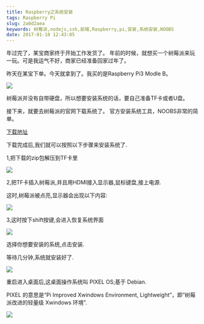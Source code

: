 ```yaml
---
title: Raspberry之系统安装
tags: Raspberry Pi
slug: 2a0d2aea
keywords: 树莓派,nodejs,ssh,前端,Raspberry,pi,安装,系统安装,NOOBS
date: 2017-01-10 12:43:05
---
```


年过完了，某宝商家终于开始工作发货了。
年前的时候，就想买一个树莓派来玩一玩。可是我运气不好，商家已经准备回家过年了。

昨天在某宝下单。今天就拿到了。我买的是Raspberry Pi3 Modle B。

![](https://static.alili.tech/images/pi-2.jpg)
<!-- more -->
树莓派并没有自带硬盘，所以想要安装系统的话，要自己准备TF卡或者U盘。

接下来，就要去树莓派的官网下载系统了。
官方安装系统工具，NOOBS非常的简单。

[下载地址](https://www.raspberrypi.org/downloads/noobs/)

下载完成后,我们就可以按照以下步骤来安装系统了.

1,把下载的zip包解压到TF卡里

![](http://www.geekfan.net/wp-content/uploads/img_5249b9158d98d.png)

2,把TF卡插入树莓派,并且用HDMI接入显示器,鼠标键盘,接上电源.

这时,树莓派被点亮,显示器会出现以下内容:


![](http://www.geekfan.net/wp-content/uploads/img_524d91f199b4f.png)

3,这时按下shift按键,会进入恢复系统界面

![](http://www.geekfan.net/wp-content/uploads/img_524d9fb0d8009.png)

选择你想要安装的系统,点击安装.

等待几分钟,系统就安装好了.

![](http://cms-bucket.nosdn.127.net/catchpic/7/7b/7b1fc28118e3151df0ef1dca46241171.jpg?imageView&thumbnail=550x0)

重启进入桌面后,这桌面操作系统叫 PIXEL OS;基于 Debian.

PIXEL 的意思是“Pi Improved Xwindows Environment, Lightweight”，即“树莓派改进的轻量级 Xwindows 环境”.

![](http://cms-bucket.nosdn.127.net/catchpic/6/61/6173eda98e60a1c16da897c34db2d91d.png?imageView&thumbnail=550x0)


